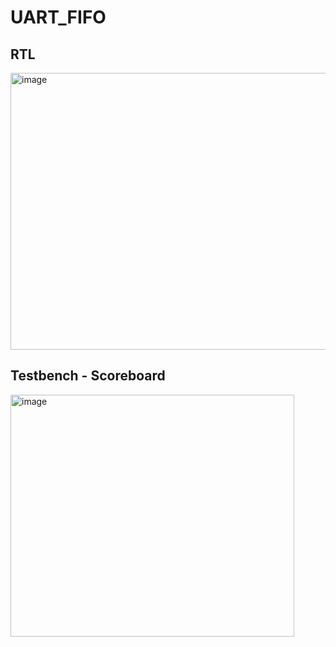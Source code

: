 # UART_FIFO

## RTL
<img width="1827" height="443" alt="image" src="https://github.com/user-attachments/assets/8ffe16a3-cb90-4744-b222-be51899d1df6" />

## Testbench - Scoreboard
<img width="454" height="387" alt="image" src="https://github.com/user-attachments/assets/9ba9e00c-4810-43cb-93fb-2300486f5cff" />
